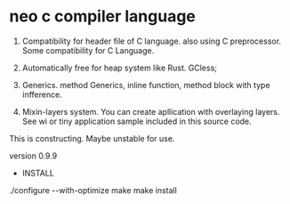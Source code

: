 # neo c compiler language

1. Compatibility for header file of C language. also using C preprocessor. Some compatibility for C Language.

2. Automatically free for heap system like Rust. GCless;

3. Generics. method Generics, inline function, method block with type infference.

4. Mixin-layers system. You can create apllication with overlaying layers. See wi or tiny application sample included in this source code. 

This is constructing. Maybe unstable for use.

version 0.9.9

* INSTALL

./configure --with-optimize
make
make install
